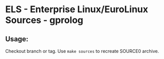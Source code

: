 # ELS - Enterprise Linux/EuroLinux Sources - gprolog
 
## Usage:
  Checkout branch or tag. Use `make sources` to recreate  SOURCE0 archive.
